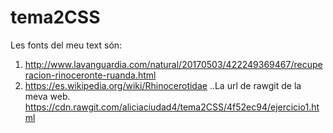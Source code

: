 # tema2CSS
Les fonts del meu text són:
1. http://www.lavanguardia.com/natural/20170503/422249369467/recuperacion-rinoceronte-ruanda.html
2. https://es.wikipedia.org/wiki/Rhinocerotidae
..La url de rawgit de la meva web.
https://cdn.rawgit.com/aliciaciudad4/tema2CSS/4f52ec94/ejercicio1.html
